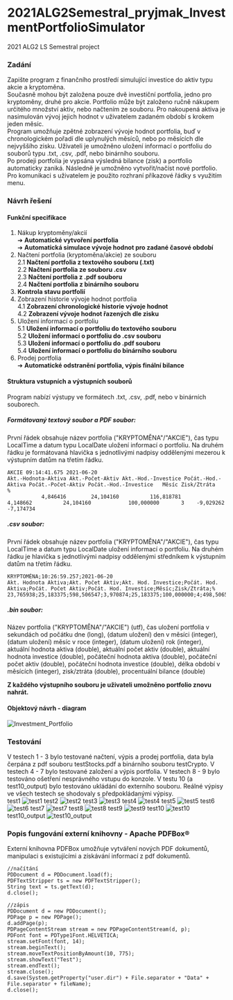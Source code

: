 # 2021ALG2Semestral_pryjmak_InvestmentPortfolioSimulator
2021 ALG2 LS Semestral project

### Zadání
Zapište program z finančního prostředí simulující investice do aktiv typu akcie a kryptoměna. \
Současně mohou být založena pouze dvě investiční portfolia, jedno pro kryptoměny, druhé pro akcie. Portfolio může být založeno ručně nákupem určitého množství aktiv, nebo načtením ze souboru. Pro nakoupená aktiva je nasimulován vývoj jejich hodnot v uživatelem zadaném období s krokem jeden měsíc. \
Program umožňuje zpětné zobrazení vývoje hodnot portfolia, buď v chronologickém pořadí dle uplynulých měsíců, nebo po měsících dle nejvyššího zisku. Uživateli je umožněno uložení informací o portfoliu do souborů typu .txt, .csv, .pdf, nebo binárního souboru. \
Po prodeji portfolia je vypsána výsledná bilance (zisk) a portfolio automaticky zaniká. Následně je umožněno vytvořit/načíst nové portfolio. \
Pro komunikaci s uživatelem je použito rozhraní příkazové řádky s využitím menu.

### Návrh řešení
#### Funkční specifikace 

1. Nákup kryptoměny/akcií  
➔ **Automatické vytvoření portfolia**  
➔ **Automatická simulace vývoje hodnot pro zadané časové období**  
2. Načtení portfolia (kryptoměna/akcie) ze souboru  
2.1 **Načtení portfolia z textového souboru (.txt)**   
2.2 **Načtení portfolia ze souboru .csv**  
2.3 **Načtení portfolia z .pdf souboru**  
2.4 **Načtení portfolia z binárního souboru**   
3. **Kontrola stavu portfolií**
4. Zobrazení historie vývoje hodnot portfolia  
4.1 **Zobrazení chronologické historie vývoje hodnot**  
4.2 **Zobrazení vývoje hodnot řazených dle zisku**  
5. Uložení informací o portfoliu  
5.1 **Uložení informací o portfoliu do textového souboru**  
5.2 **Uložení informací o portfoliu do .csv souboru**  
5.3 **Uložení informací o portfoliu do .pdf souboru**  
5.4 **Uložení informací o portfoliu do binárního souboru**    
6. Prodej portfolia  
➔ **Automatické odstranění portfolia, výpis finální bilance**  

#### Struktura vstupních a výstupních souborů  
Program nabízí výstupy ve formátech .txt, .csv, .pdf, nebo v binárních souborech.  
##### Formátovaný textový soubor a PDF soubor: 
První řádek obsahuje název portfolia ("KRYPTOMĚNA"/"AKCIE"), čas typu LocalTime a datum typu LocalDate uložení informací o portfoliu. Na druhém řádku je formátovaná hlavička s jednotlivými nadpisy oddělenými mezerou k výstupním datům na třetím řádku. 
        
    AKCIE 09:14:41.675 2021-06-20
    Akt.-Hodnota-Aktiva Akt.-Počet-Aktiv Akt.-Hod.-Investice Počát.-Hod.-Aktiva Počát.-Počet-Aktiv Počát.-Hod.-Investice   Měsíc Zisk/Ztráta    %
               4,846416        24,104160          116,818781           4,148662          24,104160            100,000000       3    -9,029262   -7,174734

##### .csv soubor:  
První řádek obsahuje název portfolia ("KRYPTOMĚNA"/"AKCIE"), čas typu LocalTime a datum typu LocalDate uložení informací o portfoliu. Na druhém řádku je hlavička s jednotlivými nadpisy oddělenými středníkem k výstupním datům na třetím řádku.    

    KRYPTOMĚNA;10:26:59.257;2021-06-20
    Akt. Hodnota Aktiva;Akt. Počet Aktiv;Akt. Hod. Investice;Počát. Hod. Aktiva;Počát. Počet Aktiv;Počát. Hod. Investice;Měsíc;Zisk/Ztráta;%
    23,765938;25,183375;598,506547;3,970874;25,183375;100,000000;4;498,506547;498,506547

##### .bin soubor: 
Název portfolia ("KRYPTOMĚNA"/"AKCIE") (utf), čas uložení portfolia v sekundách od počátku dne (long), (datum uložení) den v měsíci (integer), (datum uložení) měsíc v roce (integer), (datum uložení) rok (integer), aktuální hodnota aktiva (double), aktuální počet aktiv (double), aktuální hodnota investice (double), počáteční hodnota aktiva (double), počáteční počet aktiv (double), počáteční hodnota investice (double), délka období v měsících (integer), zisk/ztráta (double), procentuální bilance (double)  

**Z každého výstupního souboru je uživateli umožněno portfolio znovu nahrát.**

#### Objektový návrh - diagram
![Investment_Portfolio](https://github.com/pryjmi/2021ALG2Semestral_pryjmak_InvestmentPortfolioSimulator/blob/main/Semestral.png)

### Testování
V testech 1 - 3 bylo testované načtení, výpis a prodej portfolia, data byla čerpána z pdf souboru testStocks.pdf a binárního souboru testCrypto. V testech 4 - 7 bylo testované založení a výpis portfolia. V testech 8 - 9 bylo testováno ošetření nesprávného vstupu do konzole. V testu 10 (a test10_output) bylo testováno ukládání do externího souboru. Reálné výpisy ve všech testech se shodovaly s předpokládanými výpisy.\
test1
![test1](https://github.com/pryjmi/2021ALG2Semestral_pryjmak_InvestmentPortfolioSimulator/blob/main/Testing_screens/test1.png)
test2
![test2](https://github.com/pryjmi/2021ALG2Semestral_pryjmak_InvestmentPortfolioSimulator/blob/main/Testing_screens/test2.png)
test3
![test3](https://github.com/pryjmi/2021ALG2Semestral_pryjmak_InvestmentPortfolioSimulator/blob/main/Testing_screens/test3.png)
test4
![test4](https://github.com/pryjmi/2021ALG2Semestral_pryjmak_InvestmentPortfolioSimulator/blob/main/Testing_screens/test4.png)
test5
![test5](https://github.com/pryjmi/2021ALG2Semestral_pryjmak_InvestmentPortfolioSimulator/blob/main/Testing_screens/test5.png)
test6
![test6](https://github.com/pryjmi/2021ALG2Semestral_pryjmak_InvestmentPortfolioSimulator/blob/main/Testing_screens/test6.png)
test7
![test7](https://github.com/pryjmi/2021ALG2Semestral_pryjmak_InvestmentPortfolioSimulator/blob/main/Testing_screens/test7.png)
test8
![test8](https://github.com/pryjmi/2021ALG2Semestral_pryjmak_InvestmentPortfolioSimulator/blob/main/Testing_screens/test8.png)
test9
![test9](https://github.com/pryjmi/2021ALG2Semestral_pryjmak_InvestmentPortfolioSimulator/blob/main/Testing_screens/test9.png)
test10
![test10](https://github.com/pryjmi/2021ALG2Semestral_pryjmak_InvestmentPortfolioSimulator/blob/main/Testing_screens/test10.png)
test10_output
![test10_output](https://github.com/pryjmi/2021ALG2Semestral_pryjmak_InvestmentPortfolioSimulator/blob/main/Testing_screens/test10_output.png)

### Popis fungování externí knihovny - Apache PDFBox®   
Externí knihovna PDFBox umožňuje vytváření nových PDF dokumentů, manipulaci s existujícími a získávání informací z pdf dokumentů.  
    
    //načítání
    PDDocument d = PDDocument.load(f);
    PDFTextStripper ts = new PDFTextStripper();
    String text = ts.getText(d);
    d.close();
    
    //zápis
    PDDocument d = new PDDocument();
    PDPage p = new PDPage();
    d.addPage(p);
    PDPageContentStream stream = new PDPageContentStream(d, p);
    PDFont font = PDType1Font.HELVETICA;
    stream.setFont(font, 14);
    stream.beginText();
    stream.moveTextPositionByAmount(10, 775);
    stream.showText("Test");
    stream.endText();
    stream.close();
    d.save(System.getProperty("user.dir") + File.separator + "Data" + File.separator + fileName);
    d.close();
    
       
   

